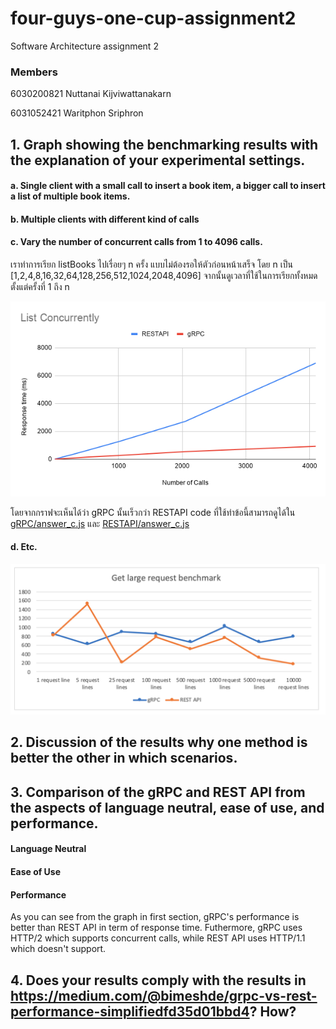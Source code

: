 # four-guys-one-cup-assignment2
Software Architecture assignment 2

### Members

6030200821 Nuttanai Kijviwattanakarn

6031052421 Waritphon Sriphron

## 1. Graph showing the benchmarking results with the explanation of your experimental settings.

#### a. Single client with a small call to insert a book item, a bigger call to insert a list of multiple book items.

#### b. Multiple clients with different kind of calls

#### c. Vary the number of concurrent calls from 1 to 4096 calls.
เราทำการเรียก listBooks ไปเรื่อยๆ n ครั้ง แบบไม่ต้องรอให้ตัวก่อนหน้าเสร็จ โดย n เป็น [1,2,4,8,16,32,64,128,256,512,1024,2048,4096] จากนั้นดูเวลาที่ใช้ในการเรียกทั้งหมดตั้งแต่ครั้งที่ 1 ถึง n

![alt text](https://github.com/2110521-2563-1-Software-Architecture/four-guys-one-cup-assignment2/blob/master/resources/List%20Concurrently.png)

โดยจากกราฟจะเห็นได้ว่า gRPC นั้นเร็วกว่า RESTAPI
code ที่ใช้ทำข้อนี้สามารถดูได้ใน [gRPC/answer_c.js](https://github.com/2110521-2563-1-Software-Architecture/four-guys-one-cup-assignment2/blob/master/gRPC/answer_c.js) และ [RESTAPI/answer_c.js](https://github.com/2110521-2563-1-Software-Architecture/four-guys-one-cup-assignment2/blob/master/RESTAPI/answer_c.js) 

#### d. Etc.
![alt text](https://github.com/2110521-2563-1-Software-Architecture/four-guys-one-cup-assignment2/blob/master/resources/ans_2_graph.png)
## 2. Discussion of the results why one method is better the other in which scenarios.

## 3. Comparison of the gRPC and REST API from the aspects of language neutral, ease of use, and performance.

#### Language Neutral

#### Ease of Use

#### Performance

As you can see from the graph in first section, gRPC's performance is better than REST API in term of response time. Futhermore, gRPC uses HTTP/2 which supports concurrent calls, while REST API uses HTTP/1.1 which doesn't support.

## 4. Does your results comply with the results in https://medium.com/@bimeshde/grpc-vs-rest-performance-simplifiedfd35d01bbd4? How?
